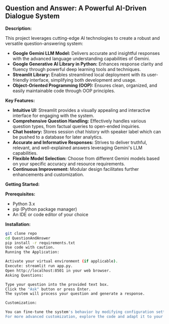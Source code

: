 ## Question and Answer: A Powerful AI-Driven Dialogue System

**Description:**

This project leverages cutting-edge AI technologies to create a robust and versatile question-answering system:

* **Google Gemini LLM Model:** Delivers accurate and insightful responses with the advanced language understanding capabilities of Gemini.
* **Google Generative AI Library in Python:** Enhances response clarity and fluency through powerful deep learning tools and techniques.
* **Streamlit Library:** Enables streamlined local deployment with its user-friendly interface, simplifying both development and usage.
* **Object-Oriented Programming (OOP):** Ensures clean, organized, and easily maintainable code through OOP principles.

**Key Features:**

* **Intuitive UI:** Streamlit provides a visually appealing and interactive interface for engaging with the system.
* **Comprehensive Question Handling:** Effectively handles various question types, from factual queries to open-ended inquiries.
* **Chat hostory:** Stores session chat history with speaker label which can be pushed to a database for later analytics.
* **Accurate and Informative Responses:** Strives to deliver truthful, relevant, and well-explained answers leveraging Gemini's LLM capabilities.
* **Flexible Model Selection:** Choose from different Gemini models based on your specific accuracy and resource requirements.
* **Continuous Improvement:** Modular design facilitates further enhancements and customization.

**Getting Started:**

**Prerequisites:**

* Python 3.x
* pip (Python package manager)
* An IDE or code editor of your choice

**Installation:**

```bash
git clone repo
cd QuestionAndAnswer
pip install -r requirements.txt
Use code with caution.
Running the Application:

Activate your virtual environment (if applicable).
Execute: streamlit run app.py.
Open http://localhost:8501 in your web browser.
Asking Questions:

Type your question into the provided text box.
Click the "Ask" button or press Enter.
The system will process your question and generate a response.

Customization:

You can fine-tune the system's behavior by modifying configuration settings in the config.py file.
For more advanced customization, explore the code and adapt it to your specific needs.
